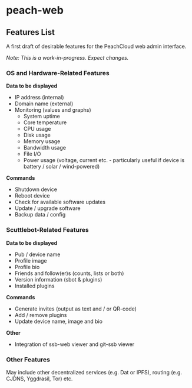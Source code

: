 # peach-web

## Features List

A first draft of desirable features for the PeachCloud web admin interface.

_Note: This is a work-in-progress. Expect changes._

### OS and Hardware-Related Features

**Data to be displayed**

- IP address (internal)
- Domain name (external)
- Monitoring (values and graphs)
  - System uptime
  - Core temperature
  - CPU usage
  - Disk usage
  - Memory usage
  - Bandwidth usage
  - File I/O
  - Power usage (voltage, current etc. - particularly useful if device is battery / solar / wind-powered)

**Commands**

- Shutdown device
- Reboot device
- Check for available software updates
- Update / upgrade software
- Backup data / config

### Scuttlebot-Related Features

**Data to be displayed**

- Pub / device name
- Profile image
- Profile bio
- Friends and follow(er)s (counts, lists or both)
- Version information (sbot & plugins)
- Installed plugins

**Commands**

- Generate invites (output as text and / or QR-code)
- Add / remove plugins
- Update device name, image and bio

**Other**

- Integration of ssb-web viewer and git-ssb viewer

### Other Features

May include other decentralized services (e.g. Dat or IPFS), routing (e.g. CJDNS, Yggdrasil, Tor) etc.
